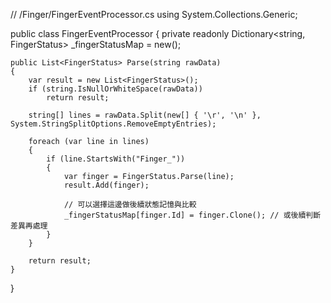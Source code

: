 // /Finger/FingerEventProcessor.cs
using System.Collections.Generic;

public class FingerEventProcessor
{
    private readonly Dictionary<string, FingerStatus> _fingerStatusMap = new();

    public List<FingerStatus> Parse(string rawData)
    {
        var result = new List<FingerStatus>();
        if (string.IsNullOrWhiteSpace(rawData))
            return result;

        string[] lines = rawData.Split(new[] { '\r', '\n' }, System.StringSplitOptions.RemoveEmptyEntries);

        foreach (var line in lines)
        {
            if (line.StartsWith("Finger_"))
            {
                var finger = FingerStatus.Parse(line);
                result.Add(finger);

                // 可以選擇這邊做後續狀態記憶與比較
                _fingerStatusMap[finger.Id] = finger.Clone(); // 或後續判斷差異再處理
            }
        }

        return result;
    }
}